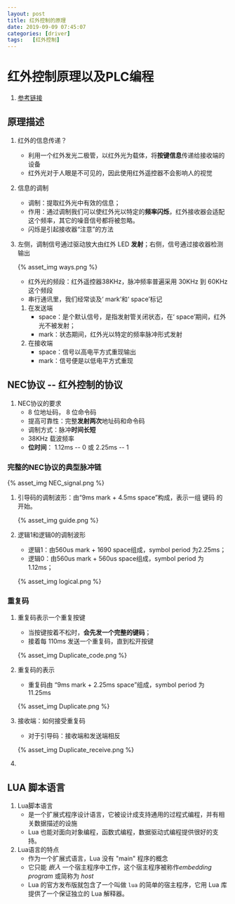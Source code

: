 ```yaml
---
layout: post
title: 红外控制的原理
date: 2019-09-09 07:45:07
categories: [driver]
tags:	[红外控制]
---
```


# 红外控制原理以及PLC编程

1. [参考链接](https://blog.csdn.net/techelefeng/article/details/45972583)

##  原理描述

1. 红外的信息传递？

   + 利用一个红外发光二极管，以红外光为载体，将**按键信息**传递给接收端的设备
   + 红外光对于人眼是不可见的，因此使用红外遥控器不会影响人的视觉

2. 信息的调制

   + 调制：提取红外光中有效的信息；
   + 作用：通过调制我们可以使红外光以特定的**频率闪烁**，红外接收器会适配这个频率，其它的噪音信号都将被忽略。
   + 闪烁是引起接收器“注意”的方法

3. 左侧，调制信号通过驱动放大由红外 LED **发射**；右侧，信号通过接收器检测输出

   {% asset_img ways.png %}

   + 红外光的频段：红外遥控器38KHz，脉冲频率普遍采用 30KHz 到 60KHz 这个频段
   + 串行通讯里，我们经常谈及‘ mark’和‘ space’标记

   1. 在发送端
      +  space：是个默认信号，是指发射管关闭状态，在‘ space’期间，红外光不被发射；
      +  mark：状态期间，红外光以特定的频率脉冲形式发射
   2. 在接收端
      +  space：信号以高电平方式重现输出
      +  mark：信号便是以低电平方式重现

## NEC协议 -- 红外控制的协议

1. NEC协议的要求
   + 8 位地址码， 8 位命令码
   + 提高可靠性：完整**发射两次**地址码和命令码
   + 调制方式：脉冲**时间长短**
   + 38KHz 载波频率
   + **位时间**： 1.12ms -- 0 或 2.25ms -- 1

### 完整的NEC协议的典型脉冲链

{% asset_img NEC_signal.png %}

1. 引导码的调制波形：由“9ms mark + 4.5ms space”构成，表示一组 键码 的开始。

   {% asset_img guide.png %}

2. 逻辑1和逻辑0的调制波形

   + 逻辑1：由560us mark + 1690 space组成，symbol period 为2.25ms；
   + 逻辑0：由560us mark + 560us space组成，symbol period 为 1.12ms；

   {% asset_img logical.png %}

### 重复码

1. 重复码表示一个重复按键

   + 当按键按着不松时，**会先发一个完整的键码**；
   + 接着每 110ms 发送一个重复码，直到松开按键

   {% asset_img Duplicate_code.png %}

2. 重复码的表示

   + 重复码由 “9ms mark + 2.25ms space”组成，symbol period 为 11.25ms

   {% asset_img Duplicate.png %}

3. 接收端：如何接受重复码

   + 对于引导码：接收端和发送端相反

   {% asset_img Duplicate_receive.png %}

5. 

## LUA 脚本语言

1. Lua脚本语言
   + 是一个扩展式程序设计语言，它被设计成支持通用的过程式编程，并有相关数据描述的设施
   + Lua 也能对面向对象编程，函数式编程，数据驱动式编程提供很好的支持。
2. Lua语言的特点
   + 作为一个扩展式语言，Lua 没有 "main" 程序的概念
   + 它只能 *嵌入* 一个宿主程序中工作，这个宿主程序被称作*embedding program* 或简称为 *host* 
   +  Lua 的官方发布版就包含了一个叫做 `lua` 的简单的宿主程序，它用 Lua 库提供了一个保证独立的 Lua 解释器。